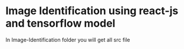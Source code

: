 # Image Identification using react-js and tensorflow model
In Image-Identification folder you will get all src file



